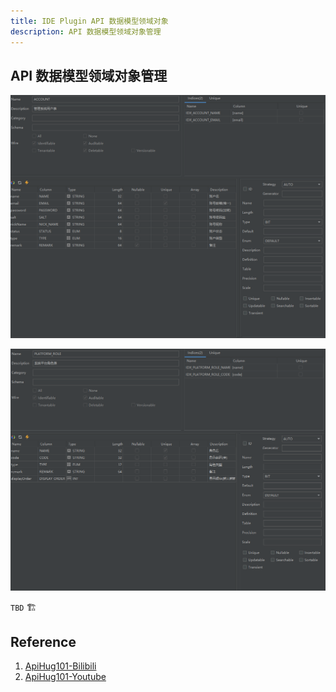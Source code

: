 ```yaml
---
title: IDE Plugin API 数据模型领域对象
description: API 数据模型领域对象管理
--- 
```



## API 数据模型领域对象管理

![Api Entity 01](../public/image/idea/007_entity_01.png)

![Api Entity 02](../public/image/idea/007_entity_02.png)


`TBD` 🏗️

## Reference

1. [ApiHug101-Bilibili](https://space.bilibili.com/666522636)
2. [ApiHug101-Youtube](https://youtube.com/@ApiHug?si=C1yw0poHA01zbmyj)